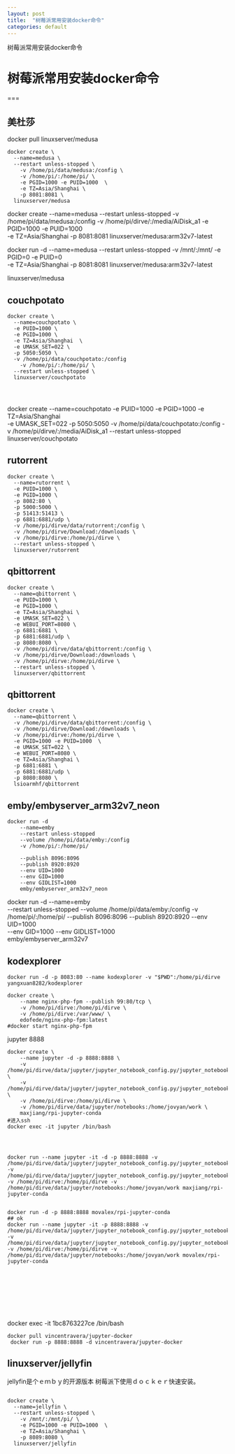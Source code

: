 ```yaml
---
layout: post
title:  "树莓派常用安装docker命令"
categories: default
---
```

树莓派常用安装docker命令

# 树莓派常用安装docker命令
===
 
<!-- 
00 07 * * * docker start medusa
00 09 * * * docker stop medusa

01 07 * * * docker start couchpotato
01 09 * * * docker stop couchpotato -->

## 美杜莎

docker pull linuxserver/medusa
```
docker create \
  --name=medusa \
  --restart unless-stopped \
    -v /home/pi/data/medusa:/config \
    -v /home/pi/:/home/pi/ \
    -e PGID=1000 -e PUID=1000  \
    -e TZ=Asia/Shanghai \
    -p 8081:8081 \
  linuxserver/medusa
```
docker create 
  --name=medusa 
  --restart unless-stopped 
    -v /home/pi/data/medusa:/config 
    -v /home/pi/dirve/:/media/AiDisk_a1 
    -e PGID=1000 -e PUID=1000  
    -e TZ=Asia/Shanghai 
    -p 8081:8081 
linuxserver/medusa:arm32v7-latest


docker run -d 
  --name=medusa 
  --restart unless-stopped 
    -v /mnt/:/mnt/ 
    -e PGID=0 -e PUID=0  
    -e TZ=Asia/Shanghai 
    -p 8081:8081 
linuxserver/medusa:arm32v7-latest


  linuxserver/medusa
## couchpotato
```
docker create \
  --name=couchpotato \
  -e PUID=1000 \
  -e PGID=1000 \
  -e TZ=Asia/Shanghai  \
  -e UMASK_SET=022 \
  -p 5050:5050 \
  -v /home/pi/data/couchpotato:/config 
    -v /home/pi/:/home/pi/ \
  --restart unless-stopped \
  linuxserver/couchpotato
  
  
  

```
docker create 
  --name=couchpotato 
  -e PUID=1000 
  -e PGID=1000 
  -e TZ=Asia/Shanghai  
  -e UMASK_SET=022 
  -p 5050:5050 
    -v /home/pi/data/couchpotato:/config 
    -v /home/pi/dirve/:/media/AiDisk_a1 
  --restart unless-stopped 
  linuxserver/couchpotato

## rutorrent


```
docker create \
  --name=rutorrent \
  -e PUID=1000 \
  -e PGID=1000 \
  -p 8082:80 \
  -p 5000:5000 \
  -p 51413:51413 \
  -p 6881:6881/udp \
  -v /home/pi/dirve/data/rutorrent:/config \
  -v /home/pi/dirve/Download:/downloads \
  -v /home/pi/dirve:/home/pi/dirve \
  --restart unless-stopped \
  linuxserver/rutorrent
```


## qbittorrent
```
docker create \
  --name=qbittorrent \
  -e PUID=1000 \
  -e PGID=1000 \
  -e TZ=Asia/Shanghai \
  -e UMASK_SET=022 \
  -e WEBUI_PORT=8080 \
  -p 6881:6881 \
  -p 6881:6881/udp \
  -p 8080:8080 \
  -v /home/pi/dirve/data/qbittorrent:/config \
  -v /home/pi/dirve/Download:/downloads \
  -v /home/pi/dirve:/home/pi/dirve \
  --restart unless-stopped \
  linuxserver/qbittorrent
```

## qbittorrent

```
docker create \
  --name=qbittorrent \
  -v /home/pi/dirve/data/qbittorrent:/config \
  -v /home/pi/dirve/Download:/downloads \
  -v /home/pi/dirve:/home/pi/dirve \
  -e PGID=1000 -e PUID=1000  \
  -e UMASK_SET=022 \
  -e WEBUI_PORT=8080 \
  -e TZ=Asia/Shanghai \
  -p 6881:6881 \
  -p 6881:6881/udp \
  -p 8080:8080 \
  lsioarmhf/qbittorrent
```
## emby/embyserver_arm32v7_neon
```
docker run -d 
    --name=emby 
    --restart unless-stopped 
    --volume /home/pi/data/emby:/config
    -v /home/pi/:/home/pi/ 

    --publish 8096:8096
    --publish 8920:8920
    --env UID=1000
    --env GID=1000 
    --env GIDLIST=1000 
    emby/embyserver_arm32v7_neon
```
 



docker run -d 
    --name=emby  
    --restart unless-stopped 
    --volume /home/pi/data/emby:/config 
    -v /home/pi/:/home/pi/ 
    --publish 8096:8096
    --publish 8920:8920 
    --env UID=1000  
    --env GID=1000 
    --env GIDLIST=1000  
    emby/embyserver_arm32v7







## kodexplorer
```
docker run -d -p 8083:80 --name kodexplorer -v "$PWD":/home/pi/dirve yangxuan8282/kodexplorer
```




```
docker create \
    --name nginx-php-fpm --publish 99:80/tcp \
    -v /home/pi/dirve:/home/pi/dirve \
    -v /home/pi/dirve:/var/www/ \
    edofede/nginx-php-fpm:latest
#docker start nginx-php-fpm
```


jupyter 8888
```
docker create \
    --name jupyter -d -p 8888:8888 \
    -v /home/pi/dirve/data/jupyter/jupyter_notebook_config.py/jupyter_notebook_config.py:/home/jovyan/.jupyter/jupyter_notebook_config.py \
    -v /home/pi/dirve/data/jupyter/jupyter_notebook_config.py/jupyter_notebook_config.py:/root/.jupyter/jupyter_notebook_config.py \
    -v /home/pi/dirve:/home/pi/dirve \
    -v /home/pi/dirve/data/jupyter/notebooks:/home/jovyan/work \
    maxjiang/rpi-jupyter-conda
#进入ssh
docker exec -it jupyter /bin/bash




docker run --name jupyter -it -d -p 8888:8888 -v /home/pi/dirve/data/jupyter/jupyter_notebook_config.py/jupyter_notebook_config.py:/home/jovyan/.jupyter/jupyter_notebook_config.py  -v /home/pi/dirve/data/jupyter/jupyter_notebook_config.py/jupyter_notebook_config.py:/root/.jupyter/jupyter_notebook_config.py -v /home/pi/dirve:/home/pi/dirve -v /home/pi/dirve/data/jupyter/notebooks:/home/jovyan/work maxjiang/rpi-jupyter-conda


docker run -d -p 8888:8888 movalex/rpi-jupyter-conda
## ok
docker run --name jupyter -it -p 8888:8888 -v /home/pi/dirve/data/jupyter/jupyter_notebook_config.py/jupyter_notebook_config.py:/home/jovyan/.jupyter/jupyter_notebook_config.py  -v /home/pi/dirve/data/jupyter/jupyter_notebook_config.py/jupyter_notebook_config.py:/root/.jupyter/jupyter_notebook_config.py -v /home/pi/dirve:/home/pi/dirve -v /home/pi/dirve/data/jupyter/notebooks:/home/jovyan/work movalex/rpi-jupyter-conda









```
docker exec -it 1bc8763227ce /bin/bash
 
 
 
```
docker pull vincentravera/jupyter-docker
 docker run -p 8888:8888 -d vincentravera/jupyter-docker

```




##  linuxserver/jellyfin

jellyfin是个ｅｍｂｙ的开源版本
树莓派下使用ｄｏｃｋｅｒ快速安装。


```

docker create \
  --name=jellyfin \
  --restart unless-stopped \
    -v /mnt/:/mnt/pi/ \
    -e PGID=1000 -e PUID=1000  \
    -e TZ=Asia/Shanghai \
    -p 8089:8080 \
  linuxserver/jellyfin


```

